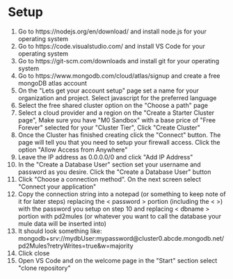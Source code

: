 <h1>Setup</h1>
<ol>
<li>Go to https://nodejs.org/en/download/ and install node.js for your operating system
<li>Go to https://code.visualstudio.com/ and install VS Code for your operating system
<li>Go to https://git-scm.com/downloads and install git for your operating system
<li>Go to https://www.mongodb.com/cloud/atlas/signup and create a free mongoDB atlas account
<li>On the "Lets get your account setup" page set a name for your organization and project. Select javascript for the preferred language
<li>Select the free shared cluster option on the "Choose a path" page
<li>Select a cloud provider and a region on the "Create a Starter Cluster page", Make sure you have "M0 Sandbox" with a base price of "Free Forever" selected for your "Cluster Tier", Click "Create Cluster"
<li>Once the Cluster has finished creating click the "Connect" button. The page will tell you that you need to setup your firewall access. Click the option "Allow Access from Anywhere"
<li>Leave the IP address as 0.0.0.0/0 and click "Add IP Address"
<li>In the "Create a Database User" section set your username and password as you desire. Click the "Create a Database User" button
<li>Click "Choose a connection method". On the next screen select "Connect your application"
<li>Copy the connection string into a notepad (or something to keep note of it for later steps) replacing the < password > portion (including the < >) with the password you setup on step 10 and replacing < dbname > portion with pd2mules (or whatever you want to call the database your mule data will be inserted into)
<li>It should look something like: mongodb+srv://mydbUser:mypassword@cluster0.abcde.mongodb.net/pd2Mules?retryWrites=true&w=majority
<li>Click close
<li>Open VS Code and on the welcome page in the "Start" section select "clone repository"

